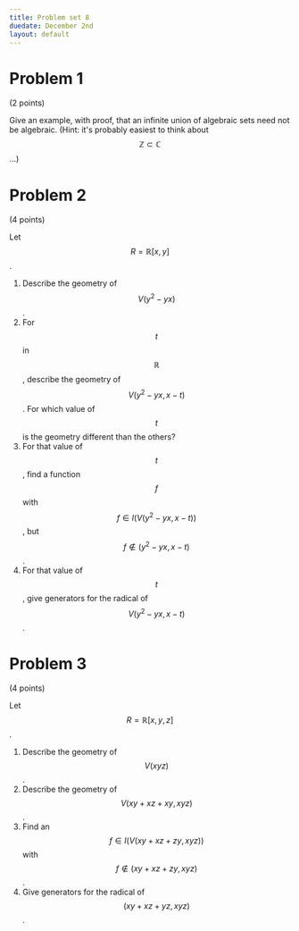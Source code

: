 ```yaml
---
title: Problem set 8
duedate: December 2nd
layout: default
---
```


Problem 1
====
(2 points)

Give an example, with proof, that an infinite union of algebraic sets need not be algebraic.  (Hint: it's probably easiest to think about $$\mathbb{Z}\subset\mathbb{C}$$...)



Problem 2
====
(4 points)

Let $$R=\mathbb{R}[x,y]$$.  

1. Describe the geometry of $$V(y^2-yx)$$.  
2. For $$t$$ in $$\mathbb{R}$$, describe the geometry of $$V(y^2-yx, x-t)$$.  For which value of $$t$$ is the geometry different than the others?
3. For that value of $$t$$, find a function $$f$$ with $$f\in I(V(y^2-yx,x-t))$$, but $$f\notin (y^2-yx, x-t)$$.
4. For that value of $$t$$, give generators for the radical of $$V(y^2-yx,x-t)$$.

Problem 3
====
(4 points)

Let $$R=\mathbb{R}[x,y,z]$$.  

1.  Describe the geometry of $$V(xyz)$$.
2. Describe the geometry of $$V(xy+xz+xy, xyz)$$.
3. Find an $$f\in I(V(xy+xz+zy,xyz))$$ with $$f\notin (xy+xz+zy,xyz)$$.  
4. Give generators for the radical of $$(xy+xz+yz, xyz)$$.





